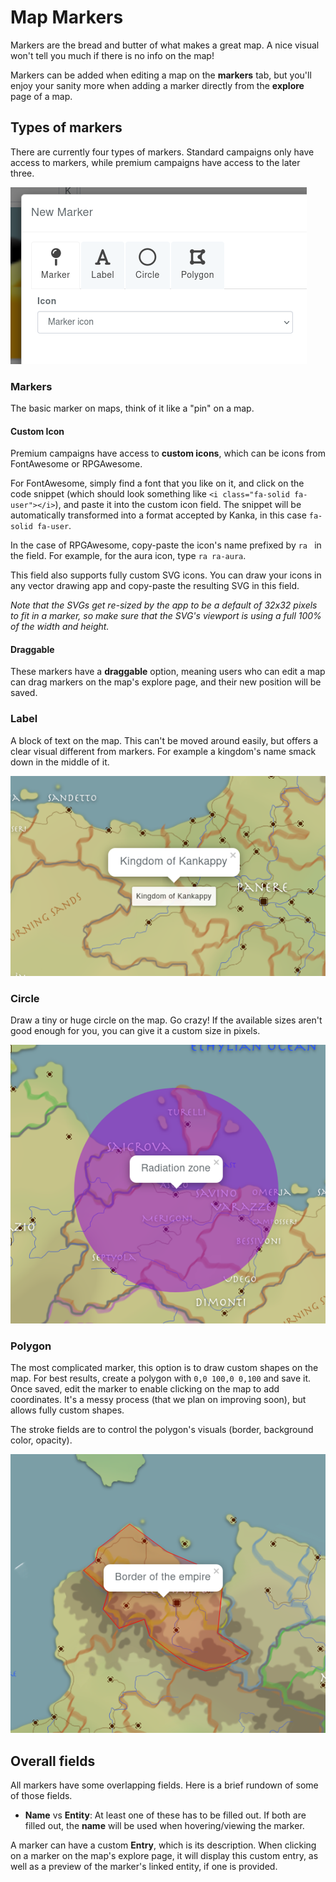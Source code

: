 # Map Markers

Markers are the bread and butter of what makes a great map. A nice visual won't tell you much if there is no info on the map!

Markers can be added when editing a map on the **markers** tab, but you'll enjoy your sanity more when adding a marker directly from the **explore** page of a map.

## Types of markers

There are currently four types of markers. Standard campaigns only have access to markers, while premium campaigns have access to the later three.

![Map marker types](img/map-marker-types.png)

### Markers

The basic marker on maps, think of it like a "pin" on a map.

#### Custom Icon

Premium campaigns have access to **custom icons**, which can be icons from FontAwesome or RPGAwesome. 

For FontAwesome, simply find a font that you like on it, and click on the code snippet (which should look something like `<i class="fa-solid fa-user"></i>`), and paste it into the custom icon field. The snippet will be automatically transformed into a format accepted by Kanka, in this case `fa-solid fa-user`.

In the case of RPGAwesome, copy-paste the icon's name prefixed by `ra ` in the field. For example, for the aura icon, type `ra ra-aura`.

This field also supports fully custom SVG icons. You can draw your icons in any vector drawing app and copy-paste the resulting SVG in this field. 

_Note that the SVGs get re-sized by the app to be a default of 32x32 pixels to fit in a marker, so make sure that the SVG's viewport is using a full 100% of the width and height._ 

#### Draggable

These markers have a **draggable** option, meaning users who can edit a map can drag markers on the map's explore page, and their new position will be saved.

### Label

A block of text on the map. This can't be moved around easily, but offers a clear visual different from markers. For example a kingdom's name smack down in the middle of it.

![Map marker label](img/map-marker-label.png)

### Circle

Draw a tiny or huge circle on the map. Go crazy! If the available sizes aren't good enough for you, you can give it a custom size in pixels.

![Map marker circle](img/map-marker-circle.png)

### Polygon

The most complicated marker, this option is to draw custom shapes on the map. For best results, create a polygon with `0,0 100,0 0,100` and save it. Once saved, edit the marker to enable clicking on the map to add coordinates. It's a messy process (that we plan on improving soon), but allows fully custom shapes.

The stroke fields are to control the polygon's visuals (border, background color, opacity).

![Map marker polygon](img/map-marker-poly.png)

## Overall fields

All markers have some overlapping fields. Here is a brief rundown of some of those fields.

* **Name** vs **Entity**: At least one of these has to be filled out. If both are filled out, the **name** will be used when hovering/viewing the marker.

A marker can have a custom **Entry**, which is its description. When clicking on a marker on the map's explore page, it will display this custom entry, as well as a preview of the marker's linked entity, if one is provided.